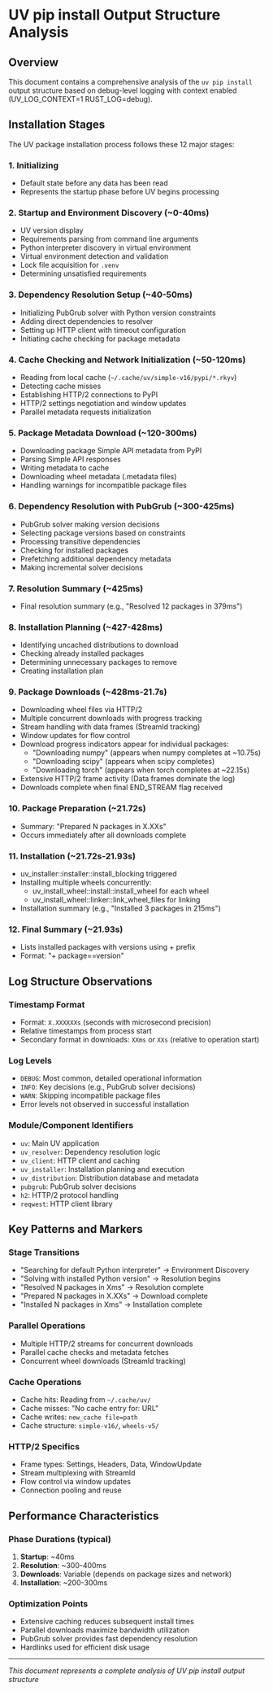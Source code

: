 # UV pip install Output Structure Analysis

## Overview
This document contains a comprehensive analysis of the `uv pip install` output structure based on debug-level logging with context enabled (UV_LOG_CONTEXT=1 RUST_LOG=debug).

## Installation Stages
The UV package installation process follows these 12 major stages:

### 1. Initializing
- Default state before any data has been read
- Represents the startup phase before UV begins processing

### 2. Startup and Environment Discovery (~0-40ms)
- UV version display
- Requirements parsing from command line arguments
- Python interpreter discovery in virtual environment
- Virtual environment detection and validation
- Lock file acquisition for `.venv`
- Determining unsatisfied requirements

### 3. Dependency Resolution Setup (~40-50ms)
- Initializing PubGrub solver with Python version constraints
- Adding direct dependencies to resolver
- Setting up HTTP client with timeout configuration
- Initiating cache checking for package metadata

### 4. Cache Checking and Network Initialization (~50-120ms)
- Reading from local cache (`~/.cache/uv/simple-v16/pypi/*.rkyv`)
- Detecting cache misses
- Establishing HTTP/2 connections to PyPI
- HTTP/2 settings negotiation and window updates
- Parallel metadata requests initialization

### 5. Package Metadata Download (~120-300ms)
- Downloading package Simple API metadata from PyPI
- Parsing Simple API responses
- Writing metadata to cache
- Downloading wheel metadata (.metadata files)
- Handling warnings for incompatible package files

### 6. Dependency Resolution with PubGrub (~300-425ms)
- PubGrub solver making version decisions
- Selecting package versions based on constraints
- Processing transitive dependencies
- Checking for installed packages
- Prefetching additional dependency metadata
- Making incremental solver decisions

### 7. Resolution Summary (~425ms)
- Final resolution summary (e.g., "Resolved 12 packages in 379ms")

### 8. Installation Planning (~427-428ms)
- Identifying uncached distributions to download
- Checking already installed packages
- Determining unnecessary packages to remove
- Creating installation plan

### 9. Package Downloads (~428ms-21.7s)
- Downloading wheel files via HTTP/2
- Multiple concurrent downloads with progress tracking
- Stream handling with data frames (StreamId tracking)
- Window updates for flow control
- Download progress indicators appear for individual packages:
  - "Downloading numpy" (appears when numpy completes at ~10.75s)
  - "Downloading scipy" (appears when scipy completes)
  - "Downloading torch" (appears when torch completes at ~22.15s)
- Extensive HTTP/2 frame activity (Data frames dominate the log)
- Downloads complete when final END_STREAM flag received

### 10. Package Preparation (~21.72s)
- Summary: "Prepared N packages in X.XXs"
- Occurs immediately after all downloads complete

### 11. Installation (~21.72s-21.93s)
- uv_installer::installer::install_blocking triggered
- Installing multiple wheels concurrently:
  - uv_install_wheel::install::install_wheel for each wheel
  - uv_install_wheel::linker::link_wheel_files for linking
- Installation summary (e.g., "Installed 3 packages in 215ms")

### 12. Final Summary (~21.93s)
- Lists installed packages with versions using + prefix
- Format: "+ package==version"

## Log Structure Observations

### Timestamp Format
- Format: `X.XXXXXXs` (seconds with microsecond precision)
- Relative timestamps from process start
- Secondary format in downloads: `XXms` or `XXs` (relative to operation start)

### Log Levels
- `DEBUG`: Most common, detailed operational information
- `INFO`: Key decisions (e.g., PubGrub solver decisions)
- `WARN`: Skipping incompatible package files
- Error levels not observed in successful installation

### Module/Component Identifiers
- `uv`: Main UV application
- `uv_resolver`: Dependency resolution logic
- `uv_client`: HTTP client and caching
- `uv_installer`: Installation planning and execution
- `uv_distribution`: Distribution database and metadata
- `pubgrub`: PubGrub solver decisions
- `h2`: HTTP/2 protocol handling
- `reqwest`: HTTP client library

## Key Patterns and Markers

### Stage Transitions
- "Searching for default Python interpreter" → Environment Discovery
- "Solving with installed Python version" → Resolution begins
- "Resolved N packages in Xms" → Resolution complete
- "Prepared N packages in X.XXs" → Download complete
- "Installed N packages in Xms" → Installation complete

### Parallel Operations
- Multiple HTTP/2 streams for concurrent downloads
- Parallel cache checks and metadata fetches
- Concurrent wheel downloads (StreamId tracking)

### Cache Operations
- Cache hits: Reading from `~/.cache/uv/`
- Cache misses: "No cache entry for: URL"
- Cache writes: `new_cache file=path`
- Cache structure: `simple-v16/`, `wheels-v5/`

### HTTP/2 Specifics
- Frame types: Settings, Headers, Data, WindowUpdate
- Stream multiplexing with StreamId
- Flow control via window updates
- Connection pooling and reuse

## Performance Characteristics

### Phase Durations (typical)
1. **Startup**: ~40ms
2. **Resolution**: ~300-400ms
3. **Downloads**: Variable (depends on package sizes and network)
4. **Installation**: ~200-300ms

### Optimization Points
- Extensive caching reduces subsequent install times
- Parallel downloads maximize bandwidth utilization
- PubGrub solver provides fast dependency resolution
- Hardlinks used for efficient disk usage

---
*This document represents a complete analysis of UV pip install output structure*